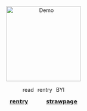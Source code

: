 
⠀


<p align="center">
<a href="https://x.com/XcbQCWTn2ez1bbD/status/1769203594723774666?t=lYhTF7-YJN6ooCRMA08NOg&s=19">
  <img src="https://cdn.discordapp.com/attachments/1062717625764950068/1433323907905228953/Untitled1623_20251030131702.png?ex=69044669&is=6902f4e9&hm=3a9ce9aaa1327c702ad5c307e595862fd7a67935da6fcc6799bb7464c5b7c3dc&" alt="Demo" width="200">
</a>


<p align="center"> read⠀rentry⠀BYI

  
<p align="center">
  <a href="https://rentry.co/cipherites">𝗿𝗲𝗻𝘁𝗿𝘆</a> ⠀⠀⠀⠀
  <a href="https://cipherites.straw.page/">𝘀𝘁𝗿𝗮𝘄𝗽𝗮𝗴𝗲</a>
</p>
⠀
